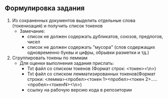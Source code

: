 ## Формулировка задания 

1. Из сохраненных документов выделить отдельные слова (токенизация) и получить список токенов
   - Замечание:
     - список не должен содержать дубликатов, союзов, предлогов, чисел
     - список не должен содержать "мусора" (слов содержащих одновременно буквы и цифры, обрывки разметки и тд.)
2. Сгруппировать токены по леммам
   - Для оценки выполнения задания прислать:
     - Txt файл со списком токенов (Формат строк: <токен><\n>)
     - Txt файл со списком лемматизированных токенов(Формат строки: <лемма><пробел><токен 1><пробел><токен 2>.....<пробел><токенN><\n>)
     - ссылку на рабочую версию кода в репозитории